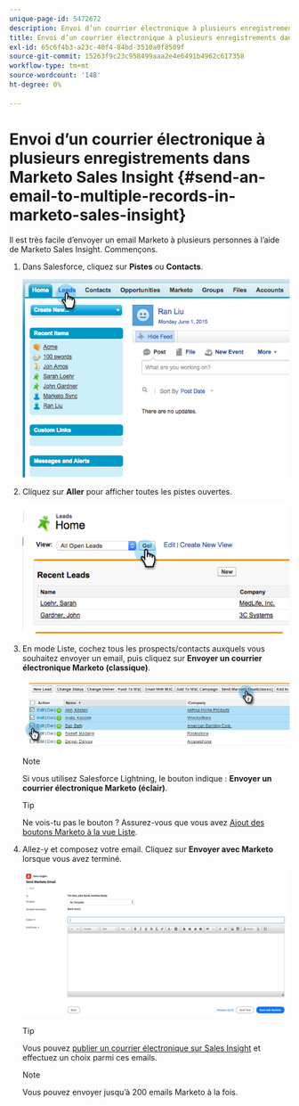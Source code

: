 ```yaml
---
unique-page-id: 5472672
description: Envoi d’un courrier électronique à plusieurs enregistrements dans Marketo Sales Insight - Marketo Docs - Documentation du produit
title: Envoi d’un courrier électronique à plusieurs enregistrements dans Marketo Sales Insight
exl-id: 65c6f4b3-a23c-40f4-84bd-3510a0f8509f
source-git-commit: 15263f9c23c958499aaa2e4e6491b4962c617358
workflow-type: tm+mt
source-wordcount: '148'
ht-degree: 0%

---
```


# Envoi d’un courrier électronique à plusieurs enregistrements dans Marketo Sales Insight {#send-an-email-to-multiple-records-in-marketo-sales-insight}

Il est très facile d’envoyer un email Marketo à plusieurs personnes à l’aide de Marketo Sales Insight. Commençons.

1. Dans Salesforce, cliquez sur **Pistes** ou **Contacts**.

   ![](assets/send-an-email-to-multiple-records-in-marketo-sales-insight-1.png)

1. Cliquez sur **Aller** pour afficher toutes les pistes ouvertes.

   ![](assets/send-an-email-to-multiple-records-in-marketo-sales-insight-2.png)

1. En mode Liste, cochez tous les prospects/contacts auxquels vous souhaitez envoyer un email, puis cliquez sur **Envoyer un courrier électronique Marketo (classique)**.

   ![](assets/send-an-email-to-multiple-records-in-marketo-sales-insight-3.png)

   >[!NOTE]
   >
   >Si vous utilisez Salesforce Lightning, le bouton indique : **Envoyer un courrier électronique Marketo (éclair)**.

   >[!TIP]
   >
   >Ne vois-tu pas le bouton ? Assurez-vous que vous avez [Ajout des boutons Marketo à la vue Liste](/help/marketo/product-docs/marketo-sales-insight/msi-for-salesforce/configuration/add-bulk-action-buttons-to-salesforce-classic.md).

1. Allez-y et composez votre email. Cliquez sur **Envoyer avec Marketo** lorsque vous avez terminé.

   ![](assets/send-an-email-to-multiple-records-in-marketo-sales-insight-4.png)

   >[!TIP]
   >
   >Vous pouvez [publier un courrier électronique sur Sales Insight](/help/marketo/product-docs/marketo-sales-insight/msi-for-salesforce/features/actions-in-the-msi-panel/send-marketo-email/publish-an-email-to-sales-insight.md) et effectuez un choix parmi ces emails.

   >[!NOTE]
   >
   >Vous pouvez envoyer jusqu’à 200 emails Marketo à la fois.
